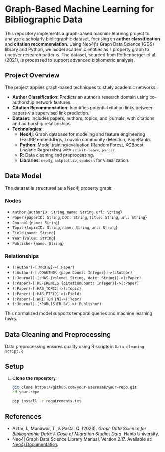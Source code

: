 # Graph-Based Machine Learning for Bibliographic Data

This repository implements a graph-based machine learning project to analyze a scholarly bibliographic dataset, focusing on **author classification** and **citation recommendation**. Using Neo4j's Graph Data Science (GDS) library and Python, we model academic entities as a property graph to uncover research patterns. The dataset, sourced from Rothenberger et al. (2021), is processed to support advanced bibliometric analysis.


## Project Overview
The project applies graph-based techniques to study academic networks:
- **Author Classification**: Predicts an author’s research domain using co-authorship network features.
- **Citation Recommendation**: Identifies potential citation links between papers via supervised link prediction.
- **Dataset**: Includes  papers, authors, topics, and  journals, with  citations and  authorship relationships.
- **Technologies**:
  - **Neo4j**: Graph database for modeling and feature engineering (FastRP embeddings, Louvain community detection, PageRank).[](https://github.com/neo4j/graph-data-science/releases)
  - **Python**: Model training/evaluation (Random Forest, XGBoost, Logistic Regression) with `scikit-learn`, `pandas`.
  - **R**: Data cleaning and preprocessing.
  - **Libraries**: `neo4j`, `matplotlib`, `seaborn` for visualization.

## Data Model

The dataset is structured as a Neo4j property graph:

### Nodes
- `Author` {`authorID: String`, `name: String`, `url: String`}
- `Paper` {`paperID: String`, `DOI: String`, `title: String`, `url: String`}
- `Journal` {`name: String`}
- `Topic` {`topicID: String`, `name: String`, `url: String`}
- `Field` {`name: String`}
- `Year` {`value: String`}
- `Publisher` {`name: String`}

### Relationships
- `(:Author)-[:WROTE]->(:Paper)`
- `(:Author)-[:COAUTHOR {paperCount: Integer}]->(:Author)`
- `(:Journal)-[:HAS {volume: String, date: String}]->(:Paper)`
- `(:Paper)-[:REFERENCES {citationCount: Integer}]->(:Paper)`
- `(:Paper)-[:HAS_TOPIC]->(:Topic)`
- `(:Paper)-[:HAS_FIELD]->(:Field)`
- `(:Paper)-[:WRITTEN_IN]->(:Year)`
- `(:Journal)-[:PUBLISHED_BY]->(:Publisher)`

This normalized model supports temporal queries and machine learning tasks.

## Data Cleaning and Preprocessing

Data preprocessing ensures quality using R scripts in `Data cleaning script.R`

## Setup
1. **Clone the repository**:
   ```bash
   git clone https://github.com/your-username/your-repo.git
   cd your-repo

   pip install -r requirements.txt

## References
- Azfar, I., Munawar, T., & Pasta, Q. (2023). *Graph Data Science for Bibliographic Data: A Case of Migration Studies Data*. Habib University.
- Neo4j Graph Data Science Library Manual, Version 2.17. Available at: [Neo4j Documentation](https://neo4j.com/docs/graph-data-science/current/).
